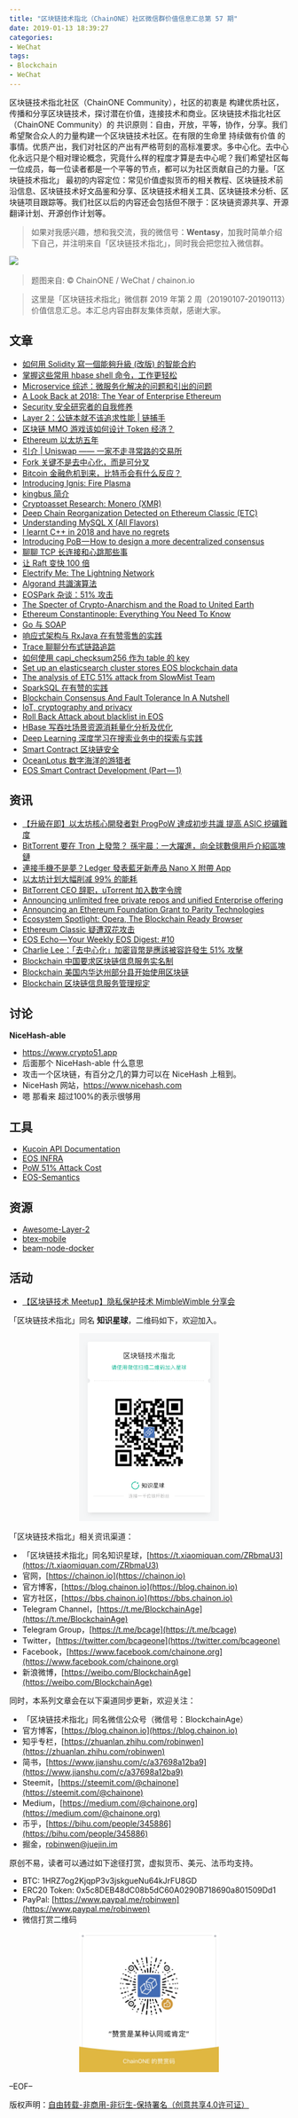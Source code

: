 ```yaml
---
title: "区块链技术指北（ChainONE）社区微信群价值信息汇总第 57 期"
date: 2019-01-13 18:39:27
categories:
- WeChat
tags:
- Blockchain
- WeChat
---
```

区块链技术指北社区（ChainONE Community），社区的初衷是 构建优质社区，传播和分享区块链技术，探讨潜在价值，连接技术和商业。区块链技术指北社区（ChainONE Community）的 共识原则：自由，开放，平等，协作，分享。我们希望聚合众人的力量构建一个区块链技术社区。在有限的生命里 持续做有价值 的事情。优质产出，我们对社区的产出有严格苛刻的高标准要求。多中心化。去中心化永远只是个相对理论概念，究竟什么样的程度才算是去中心呢？我们希望社区每一位成员，每一位读者都是一个平等的节点，都可以为社区贡献自己的力量。「区块链技术指北」 最初的内容定位：常见价值虚拟货币的相关教程、区块链技术前沿信息、区块链技术好文品鉴和分享、区块链技术相关工具、区块链技术分析、区块链项目跟踪等。我们社区以后的内容还会包括但不限于：区块链资源共享、开源翻译计划、开源创作计划等。
<!-- more -->

> 如果对我感兴趣，想和我交流，我的微信号：**Wentasy**，加我时简单介绍下自己，并注明来自「区块链技术指北」，同时我会把您拉入微信群。

![](https://i.imgur.com/EFxCQjC.png)

> 题图来自: © ChainONE / WeChat / chainon.io

> 这里是「区块链技术指北」微信群 2019 年第 2 周（20190107-20190113）价值信息汇总。本汇总内容由群友集体贡献，感谢大家。

## 文章

* [如何用 Solidity 寫一個能夠升級 (改版) 的智能合約](https://bbs.chainon.io/d/2534)
* [掌握这些常用 hbase shell 命令，工作更轻松](https://bbs.chainon.io/d/2535)
* [Microservice 综述：微服务化解决的问题和引出的问题](https://bbs.chainon.io/d/2536)
* [A Look Back at 2018: The Year of Enterprise Ethereum](https://bbs.chainon.io/d/2537)
* [Security 安全研究者的自我修养](https://bbs.chainon.io/d/2541)
* [Layer 2：公链本就不该追求性能 | 链捕手](https://bbs.chainon.io/d/2544)
* [区块链 MMO 游戏该如何设计 Token 经济？](https://bbs.chainon.io/d/2546)
* [Ethereum 以太坊五年](https://bbs.chainon.io/d/2547)
* [引介 | Uniswap —— 一家不走寻常路的交易所](https://bbs.chainon.io/d/2548)
* [Fork 关键不是去中心化，而是可分叉](https://bbs.chainon.io/d/2549)
* [Bitcoin 金融危机到来，比特币会有什么反应？](https://bbs.chainon.io/d/2550)
* [Introducing Ignis: Fire Plasma](https://bbs.chainon.io/d/2551)
* [kingbus 简介](https://bbs.chainon.io/d/2552)
* [Cryptoasset Research: Monero (XMR)](https://bbs.chainon.io/d/2554)
* [Deep Chain Reorganization Detected on Ethereum Classic (ETC)](https://bbs.chainon.io/d/2556)
* [Understanding MySQL X (All Flavors)](https://bbs.chainon.io/d/2557)
* [I learnt C++ in 2018 and have no regrets](https://bbs.chainon.io/d/2561)
* [Introducing PoB — How to design a more decentralized consensus](https://bbs.chainon.io/d/2562)
* [聊聊 TCP 长连接和心跳那些事](https://bbs.chainon.io/d/2563)
* [让 Raft 变快 100 倍](https://bbs.chainon.io/d/2564)
* [Electrify Me: The Lightning Network](https://bbs.chainon.io/d/2565)
* [Algorand 共識演算法](https://bbs.chainon.io/d/2567)
* [EOSPark 杂谈：51% 攻击](https://bbs.chainon.io/d/2568)
* [The Specter of Crypto-Anarchism and the Road to United Earth](https://bbs.chainon.io/d/2569)
* [Ethereum Constantinople: Everything You Need To Know](https://bbs.chainon.io/d/2570)
* [Go 与 SOAP](https://bbs.chainon.io/d/2571)
* [响应式架构与 RxJava 在有赞零售的实践](https://bbs.chainon.io/d/2572)
* [Trace 聊聊分布式链路追踪](https://bbs.chainon.io/d/2576)
* [如何使用 capi_checksum256 作为 table 的 key](https://bbs.chainon.io/d/2577)
* [Set up an elasticsearch cluster stores EOS blockchain data](https://bbs.chainon.io/d/2578)
* [The analysis of ETC 51% attack from SlowMist Team](https://bbs.chainon.io/d/2579)
* [SparkSQL 在有赞的实践](https://bbs.chainon.io/d/2581)
* [Blockchain Consensus And Fault Tolerance In A Nutshell](https://bbs.chainon.io/d/2582)
* [IoT, cryptography and privacy](https://bbs.chainon.io/d/2583)
* [Roll Back Attack about blacklist in EOS](https://bbs.chainon.io/d/2584)
* [HBase 写吞吐场景资源消耗量化分析及优化](https://bbs.chainon.io/d/2585)
* [Deep Learning 深度学习在搜索业务中的探索与实践](https://bbs.chainon.io/d/2586)
* [Smart Contract 区块链安全](https://bbs.chainon.io/d/2587)
* [OceanLotus 数字海洋的游猎者](https://bbs.chainon.io/d/2588)
* [EOS Smart Contract Development (Part — 1)](https://bbs.chainon.io/d/2593)

## 资讯

* [【升級在即】以太坊核心開發者對 ProgPoW 達成初步共識 提高 ASIC 挖礦難度](https://bbs.chainon.io/d/2538)
* [BitTorrent 要在 Tron 上發幣？ 孫宇晨：一大躍進，向全球數億用戶介紹區塊鏈](https://bbs.chainon.io/d/2539)
* [連接手機不是夢？Ledger 發表藍牙新產品 Nano X 附帶 App](https://bbs.chainon.io/d/2540)
* [ 以太坊计划大幅削减 99% 的能耗](https://bbs.chainon.io/d/2542)
* [BitTorrent CEO 辞职，uTorrent 加入数字令牌](https://bbs.chainon.io/d/2543)
* [Announcing unlimited free private repos and unified Enterprise offering](https://bbs.chainon.io/d/2553)
* [Announcing an Ethereum Foundation Grant to Parity Technologies](https://bbs.chainon.io/d/2555)
* [Ecosystem Spotlight: Opera, The Blockchain Ready Browser](https://bbs.chainon.io/d/2566)
* [ Ethereum Classic 疑遭双花攻击](https://bbs.chainon.io/d/2573)
* [EOS Echo — Your Weekly EOS Digest: #10](https://bbs.chainon.io/d/2575)
* [Charlie Lee：「去中心化」加密貨幣是應該被容許發生 51% 攻擊](https://bbs.chainon.io/d/2580)
* [Blockchain 中国要求区块链信息服务实名制](https://bbs.chainon.io/d/2589)
* [Blockchain 美国内华达州部分县开始使用区块链](https://bbs.chainon.io/d/2592)
* [Blockchain 区块链信息服务管理规定](https://bbs.chainon.io/d/2595)

## 讨论

**NiceHash-able**

* https://www.crypto51.app
* 后面那个 NiceHash-able 什么意思
* 攻击一个区块链，有百分之几的算力可以在 NiceHash 上租到。
* NiceHash 网站，https://www.nicehash.com
* 嗯 那看来 超过100%的表示很够用

## 工具

* [Kucoin API Documentation](https://bbs.chainon.io/d/2559)
* [EOS INFRA](https://bbs.chainon.io/d/2574)
* [PoW 51% Attack Cost](https://bbs.chainon.io/d/2590)
* [EOS-Semantics](https://bbs.chainon.io/d/2591)

## 资源

* [Awesome-Layer-2](https://bbs.chainon.io/d/2545)
* [btex-mobile](https://bbs.chainon.io/d/2558)
* [beam-node-docker](https://bbs.chainon.io/d/2560)

## 活动

* [【区块链技术 Meetup】隐私保护技术 MimbleWimble 分享会](https://bbs.chainon.io/d/2594-meetup-mimblewimble)

「区块链技术指北」同名 **知识星球**，二维码如下，欢迎加入。

<div align=center><img width="50%" height="50%" src="https://raw.githubusercontent.com/BlockchainOne/WeChat/master/images/ZSXQ.jpg"/></div>

「区块链技术指北」相关资讯渠道：

* 「区块链技术指北」同名知识星球，[https://t.xiaomiquan.com/ZRbmaU3](https://t.xiaomiquan.com/ZRbmaU3)
* 官网，[https://chainon.io](https://chainon.io)
* 官方博客，[https://blog.chainon.io](https://blog.chainon.io)
* 官方社区，[https://bbs.chainon.io](https://bbs.chainon.io)
* Telegram Channel，[https://t.me/BlockchainAge](https://t.me/BlockchainAge)
* Telegram Group，[https://t.me/bcage](https://t.me/bcage)
* Twitter，[https://twitter.com/bcageone](https://twitter.com/bcageone)
* Facebook，[https://www.facebook.com/chainone.org](https://www.facebook.com/chainone.org)
* 新浪微博，[https://weibo.com/BlockchainAge](https://weibo.com/BlockchainAge)

同时，本系列文章会在以下渠道同步更新，欢迎关注：

* 「区块链技术指北」同名微信公众号（微信号：BlockchainAge）
* 官方博客，[https://blog.chainon.io](https://blog.chainon.io)
* 知乎专栏，[https://zhuanlan.zhihu.com/robinwen](https://zhuanlan.zhihu.com/robinwen)
* 简书，[https://www.jianshu.com/c/a37698a12ba9](https://www.jianshu.com/c/a37698a12ba9)
* Steemit，[https://steemit.com/@chainone](https://steemit.com/@chainone)
* Medium，[https://medium.com/@chainone.org](https://medium.com/@chainone.org)
* 币乎，[https://bihu.com/people/345886](https://bihu.com/people/345886)
* 掘金，[robinwen@juejin.im](https://juejin.im/user/5673ccae60b2260ee435f89a/posts)

原创不易，读者可以通过如下途径打赏，虚拟货币、美元、法币均支持。

* BTC: 1HRZ7og2KjqpP3v3jskgueNu64kJrFU8GD
* ERC20 Token: 0x5c8DEB48dC08b5dC60A0290B718690a801509Dd1
* PayPal: [https://www.paypal.me/robinwen](https://www.paypal.me/robinwen)
* 微信打赏二维码

<div align=center><img width="50%" height="50%" src="https://raw.githubusercontent.com/BlockchainOne/WeChat/master/images/WeChat.jpg"/></div>

–EOF–

版权声明：[自由转载-非商用-非衍生-保持署名（创意共享4.0许可证）](http://creativecommons.org/licenses/by-nc-nd/4.0/deed.zh)